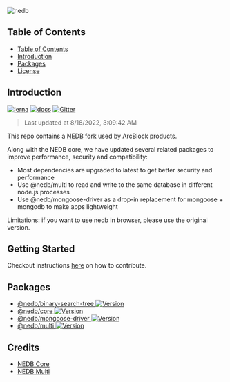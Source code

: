 ![nedb](https://www.arcblock.io/.netlify/functions/badge?text=NEDB)

## Table of Contents

- [Table of Contents](#Table-of-Contents)
- [Introduction](#Introduction)
- [Packages](#Packages)
- [License](#License)

## Introduction

[![lerna](https://img.shields.io/badge/maintained%20with-lerna-cc00ff.svg)](https://lernajs.io/)
[![docs](https://img.shields.io/badge/powered%20by-arcblock-green.svg)](https://docs.arcblock.io)
[![Gitter](https://badges.gitter.im/ArcBlock/community.svg)](https://gitter.im/ArcBlock/community?utm_source=badge&utm_medium=badge&utm_campaign=pr-badge)

> Last updated at 8/18/2022, 3:09:42 AM

This repo contains a [NEDB](https://github.com/louischatriot/nedb) fork used by ArcBlock products.

Along with the NEDB core, we have updated several related packages to improve performance, security and compatibility:

- Most dependencies are upgraded to latest to get better security and performance
- Use @nedb/multi to read and write to the same database in different node.js processes
- Use @nedb/mongoose-driver as a drop-in replacement for mongoose + mongodb to make apps lightweight

Limitations: if you want to use nedb in browser, please use the original version.

## Getting Started

Checkout instructions [here](./docs/contribute.md) on how to contribute.

## Packages

- [@nedb/binary-search-tree <img src="https://img.shields.io/npm/v/@nedb/binary-search-tree.svg" alt="Version">](https://www.npmjs.com/package/@nedb/binary-search-tree)
- [@nedb/core <img src="https://img.shields.io/npm/v/@nedb/core.svg" alt="Version">](https://www.npmjs.com/package/@nedb/core)
- [@nedb/mongoose-driver <img src="https://img.shields.io/npm/v/@nedb/mongoose-driver.svg" alt="Version">](https://www.npmjs.com/package/@nedb/mongoose-driver)
- [@nedb/multi <img src="https://img.shields.io/npm/v/@nedb/multi.svg" alt="Version">](https://www.npmjs.com/package/@nedb/multi)

## Credits

- [NEDB Core](https://github.com/louischatriot/nedb)
- [NEDB Multi](https://github.com/vangelov/nedb-multi)


